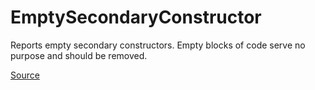 # EmptySecondaryConstructor

Reports empty secondary constructors. Empty blocks of code serve no purpose and should be removed.


[Source](https://detekt.dev/docs/rules/empty-blocks#emptysecondaryconstructor)
